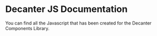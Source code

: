 # Decanter JS Documentation
You can find all the Javascript that has been created for the Decanter Components Library. 